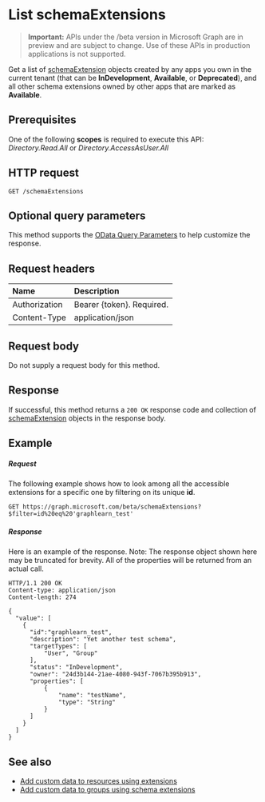 # List schemaExtensions

> **Important:** APIs under the /beta version in Microsoft Graph are in preview and are subject to change. Use of these APIs in production applications is not supported.

Get a list of [schemaExtension](../resources/schemaextension.md) objects created by any apps you own in the current tenant (that can be 
**InDevelopment**, **Available**, or **Deprecated**), and all other schema extensions owned by other apps that are marked as **Available**. 

## Prerequisites
One of the following **scopes** is required to execute this API: *Directory.Read.All* or *Directory.AccessAsUser.All*

## HTTP request
<!-- { "blockType": "ignored" } -->
```http
GET /schemaExtensions
```
## Optional query parameters
This method supports the [OData Query Parameters](http://developer.microsoft.com/en-us/graph/docs/overview/query_parameters) to help customize the response.

## Request headers
| Name      |Description|
|:----------|:----------|
| Authorization  | Bearer {token}. Required. |
| Content-Type   | application/json |

## Request body
Do not supply a request body for this method.

## Response

If successful, this method returns a `200 OK` response code and collection of [schemaExtension](../resources/schemaextension.md) objects in the response body.
## Example
##### Request
The following example shows how to look among all the accessible extensions for a specific one by filtering on its unique **id**. 
<!-- {
  "blockType": "request",
  "name": "get_schemaextensions"
}-->
```http
GET https://graph.microsoft.com/beta/schemaExtensions?$filter=id%20eq%20'graphlearn_test'
```
##### Response
Here is an example of the response. Note: The response object shown here may be truncated for brevity. All of the properties will be returned from an actual call.
<!-- {
  "blockType": "response",
  "truncated": true,
  "@odata.type": "microsoft.graph.schemaExtension",
  "isCollection": true
} -->
```http
HTTP/1.1 200 OK
Content-type: application/json
Content-length: 274

{
  "value": [
    {
      "id":"graphlearn_test",
      "description": "Yet another test schema",
      "targetTypes": [
          "User", "Group"
      ],
      "status": "InDevelopment",
      "owner": "24d3b144-21ae-4080-943f-7067b395b913",
      "properties": [
          {
              "name": "testName",
              "type": "String"
          }
      ]
    }
  ]
}
```

## See also

- [Add custom data to resources using extensions](../../../concepts/extensibility_overview.md)
- [Add custom data to groups using schema extensions](../../../concepts/extensibility_schema_groups.md)


<!-- uuid: 8fcb5dbc-d5aa-4681-8e31-b001d5168d79
2015-10-25 14:57:30 UTC -->
<!-- {
  "type": "#page.annotation",
  "description": "List schemaExtensions",
  "keywords": "",
  "section": "documentation",
  "tocPath": ""
}-->